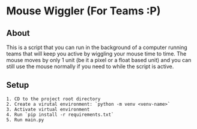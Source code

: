 # Mouse Wiggler (For Teams :P)
## About
This is a script that you can run in the background of a computer running teams that will keep you active by wiggling your mouse time to time.
The mouse moves by only 1 unit (be it a pixel or a float based unit) and you can still use the mouse normally if you need to while the script is active.

## Setup
    1. CD to the project root directory
    2. Create a virutal environment: `python -m venv <venv-name>`
    3. Activate virtual environment
    4. Run `pip install -r requirements.txt`
    5. Run main.py